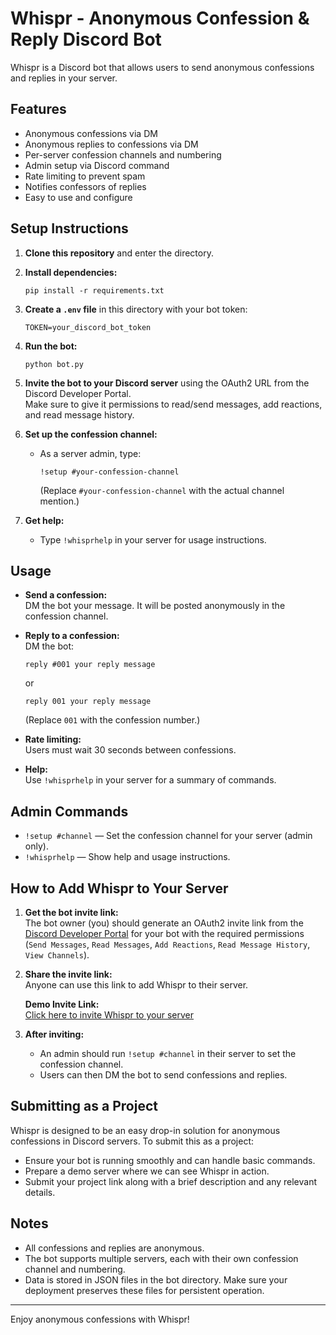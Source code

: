 # Whispr - Anonymous Confession & Reply Discord Bot

Whispr is a Discord bot that allows users to send anonymous confessions and replies in your server.

## Features

- Anonymous confessions via DM
- Anonymous replies to confessions via DM
- Per-server confession channels and numbering
- Admin setup via Discord command
- Rate limiting to prevent spam
- Notifies confessors of replies
- Easy to use and configure

## Setup Instructions

1. **Clone this repository** and enter the directory.

2. **Install dependencies:**
   ```
   pip install -r requirements.txt
   ```

3. **Create a `.env` file** in this directory with your bot token:
   ```
   TOKEN=your_discord_bot_token
   ```

4. **Run the bot:**
   ```
   python bot.py
   ```

5. **Invite the bot to your Discord server** using the OAuth2 URL from the Discord Developer Portal.  
   Make sure to give it permissions to read/send messages, add reactions, and read message history.

6. **Set up the confession channel:**
   - As a server admin, type:
     ```
     !setup #your-confession-channel
     ```
     (Replace `#your-confession-channel` with the actual channel mention.)

7. **Get help:**
   - Type `!whisprhelp` in your server for usage instructions.

## Usage

- **Send a confession:**  
  DM the bot your message. It will be posted anonymously in the confession channel.

- **Reply to a confession:**  
  DM the bot:
  ```
  reply #001 your reply message
  ```
  or
  ```
  reply 001 your reply message
  ```
  (Replace `001` with the confession number.)

- **Rate limiting:**  
  Users must wait 30 seconds between confessions.

- **Help:**  
  Use `!whisprhelp` in your server for a summary of commands.

## Admin Commands

- `!setup #channel` — Set the confession channel for your server (admin only).
- `!whisprhelp` — Show help and usage instructions.

## How to Add Whispr to Your Server

1. **Get the bot invite link:**  
   The bot owner (you) should generate an OAuth2 invite link from the [Discord Developer Portal](https://discord.com/developers/applications) for your bot with the required permissions (`Send Messages`, `Read Messages`, `Add Reactions`, `Read Message History`, `View Channels`).

2. **Share the invite link:**  
   Anyone can use this link to add Whispr to their server.

   **Demo Invite Link:**  
   [Click here to invite Whispr to your server](YOUR_OAUTH_INVITE_LINK_HERE)

3. **After inviting:**  
   - An admin should run `!setup #channel` in their server to set the confession channel.
   - Users can then DM the bot to send confessions and replies.

## Submitting as a Project

Whispr is designed to be an easy drop-in solution for anonymous confessions in Discord servers. To submit this as a project:

- Ensure your bot is running smoothly and can handle basic commands.
- Prepare a demo server where we can see Whispr in action.
- Submit your project link along with a brief description and any relevant details.

## Notes

- All confessions and replies are anonymous.
- The bot supports multiple servers, each with their own confession channel and numbering.
- Data is stored in JSON files in the bot directory. Make sure your deployment preserves these files for persistent operation.

---

Enjoy anonymous confessions with Whispr!
